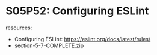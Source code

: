 # S05P52: Configuring ESLint



resources:

- Configuring ESLint: https://eslint.org/docs/latest/rules/
- section-5-7-COMPLETE.zip



